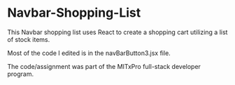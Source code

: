 # Navbar-Shopping-List

This Navbar shopping list uses React to create a shopping cart utilizing a list of stock items. 

Most of the code I edited is in the navBarButton3.jsx file.

The code/assignment was part of the MITxPro full-stack developer program.
